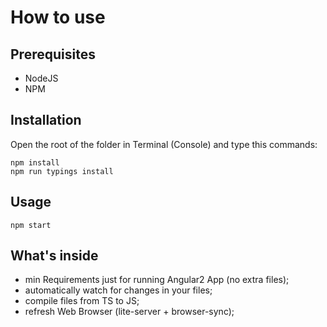 How to use
=============

Prerequisites
-------
-  NodeJS
-  NPM

Installation
-----------
Open the root of the folder in Terminal (Console) and type this commands:

```
npm install
npm run typings install
```

Usage
-----------

```
npm start
```

What's inside
-----------
- min Requirements just for running Angular2 App (no extra files);
- automatically watch for changes in your files;
- compile files from TS to JS;
- refresh Web Browser (lite-server + browser-sync);
